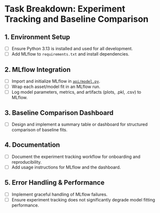 # Task Breakdown: Experiment Tracking and Baseline Comparison

## 1. Environment Setup
- [ ] Ensure Python 3.13 is installed and used for all development.
- [ ] Add MLflow to `requirements.txt` and install dependencies.

## 2. MLflow Integration
- [ ] Import and initialize MLflow in [`api/model.py`](api/model.py:1).
- [ ] Wrap each asset/model fit in an MLflow run.
- [ ] Log model parameters, metrics, and artifacts (plots, .pkl, .csv) to MLflow.

## 3. Baseline Comparison Dashboard
- [ ] Design and implement a summary table or dashboard for structured comparison of baseline fits.

## 4. Documentation
- [ ] Document the experiment tracking workflow for onboarding and reproducibility.
- [ ] Add usage instructions for MLflow and the dashboard.

## 5. Error Handling & Performance
- [ ] Implement graceful handling of MLflow failures.
- [ ] Ensure experiment tracking does not significantly degrade model fitting performance.
